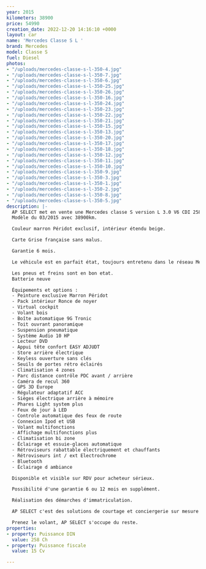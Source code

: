 ```yaml
---
year: 2015
kilometers: 38900
price: 54990
creation_date: 2022-12-20 14:16:10 +0000
layout: car
name: 'Mercedes Classe S L '
brand: Mercedes
model: Classe S
fuel: Diesel
photos:
- "/uploads/mercedes-classe-s-l-350-4.jpg"
- "/uploads/mercedes-classe-s-l-350-7.jpg"
- "/uploads/mercedes-classe-s-l-350-6.jpg"
- "/uploads/mercedes-classe-s-l-350-25.jpg"
- "/uploads/mercedes-classe-s-l-350-26.jpg"
- "/uploads/mercedes-classe-s-l-350-16.jpg"
- "/uploads/mercedes-classe-s-l-350-24.jpg"
- "/uploads/mercedes-classe-s-l-350-23.jpg"
- "/uploads/mercedes-classe-s-l-350-22.jpg"
- "/uploads/mercedes-classe-s-l-350-21.jpg"
- "/uploads/mercedes-classe-s-l-350-15.jpg"
- "/uploads/mercedes-classe-s-l-350-13.jpg"
- "/uploads/mercedes-classe-s-l-350-20.jpg"
- "/uploads/mercedes-classe-s-l-350-17.jpg"
- "/uploads/mercedes-classe-s-l-350-18.jpg"
- "/uploads/mercedes-classe-s-l-350-12.jpg"
- "/uploads/mercedes-classe-s-l-350-11.jpg"
- "/uploads/mercedes-classe-s-l-350-10.jpg"
- "/uploads/mercedes-classe-s-l-350-9.jpg"
- "/uploads/mercedes-classe-s-l-350-3.jpg"
- "/uploads/mercedes-classe-s-l-350-1.jpg"
- "/uploads/mercedes-classe-s-l-350-2.jpg"
- "/uploads/mercedes-classe-s-l-350-8.jpg"
- "/uploads/mercedes-classe-s-l-350-5.jpg"
description: |-
  AP SELECT met en vente une Mercedes classe S version L 3.0 V6 CDI 258cv 9G Tronic.
  Modèle du 03/2015 avec 38900km.

  Couleur marron Péridot exclusif, intérieur étendu beige.

  Carte Grise française sans malus.

  Garantie 6 mois.

  Le véhicule est en parfait état, toujours entretenu dans le réseau Mercedes avec historique limpide.

  Les pneus et freins sont en bon etat.
  Batterie neuve

  Équipements et options :
  - Peinture exclusive Marron Péridot
  - Pack intérieur Ronce de noyer
  - Virtual cockpit
  - Volant bois
  - Boîte automatique 9G Tronic
  - Toit ouvrant panoramique
  - Suspension pneumatique
  - Système Audio 10 HP
  - Lecteur DVD
  - Appui tête confort EASY ADJUDT
  - Store arrière électrique
  - Keyless ouverture sans clés
  - Seuils de portes rétro éclairés
  - Climatisation 4 zones
  - Parc distance contrôle PDC avant / arrière
  - Caméra de recul 360
  - GPS 3D Europe
  - Régulateur adaptatif ACC
  - Sièges électrique arrière à mémoire
  - Phares Light system plus
  - Feux de jour à LED
  - Controle automatique des feux de route
  - Connexion Ipod et USB
  - Volant multifonctions
  - Affichage multifonctions plus
  - Climatisation bi zone
  - Éclairage et essuie-glaces automatique
  - Rétroviseurs rabattable électriquement et chauffants
  - Rétroviseurs int / ext Electrochrome
  - Bluetooth
  - Éclairage d ambiance

  Disponible et visible sur RDV pour acheteur sérieux.

  Possibilité d'une garantie 6 ou 12 mois en supplément.

  Réalisation des démarches d'immatriculation.

  AP SELECT c'est des solutions de courtage et conciergerie sur mesure pour profiter librement de sa passion et de son patrimoine.

  Prenez le volant, AP SELECT s'occupe du reste.
properties:
- property: Puissance DIN
  value: 258 Ch
- property: Puissance fiscale
  value: 15 Cv

---
```

